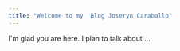 ```yaml
---
title: "Welcome to my  Blog Joseryn Caraballo"
---
```


I'm glad you are here. I plan to talk about ...
